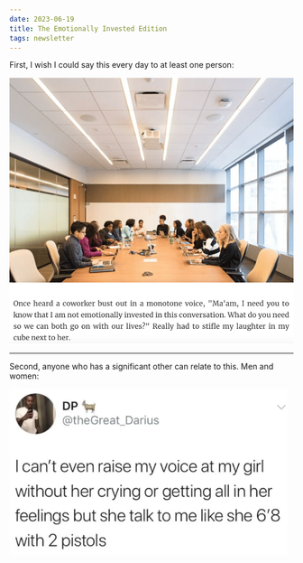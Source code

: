 ```yaml
---
date: 2023-06-19
title: The Emotionally Invested Edition
tags: newsletter
---
```


First, I wish I could say this every day to at least one person:

![workemotionallyinvested](https://raw.githubusercontent.com/muneer78/muneer78.github.io/master/images/workemotionallyinvested.png)

---

Second, anyone who has a significant other can relate to this. Men and women:

![2pistols](https://raw.githubusercontent.com/muneer78/muneer78.github.io/master/images/2pistols.png)
